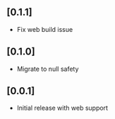 ## [0.1.1]

* Fix web build issue

## [0.1.0]

* Migrate to null safety

## [0.0.1]

* Initial release with web support
